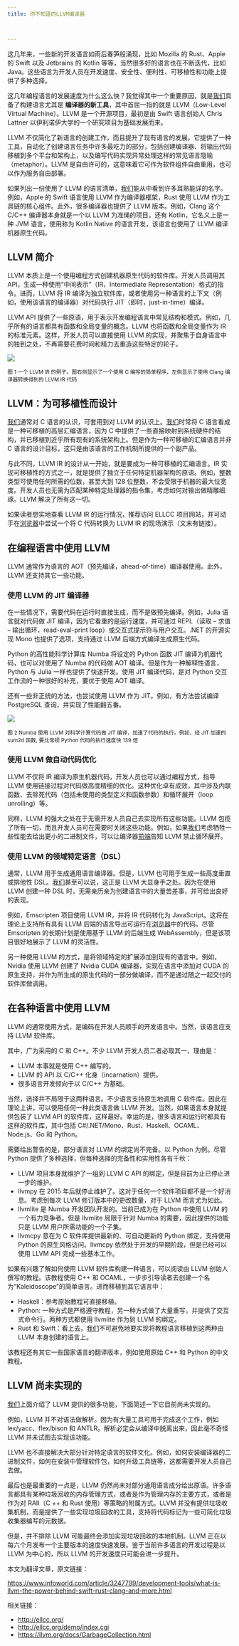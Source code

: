 ```yaml
---
title: 你不知道的LLVM编译器



---
```

这几年来，一些新的开发语言如雨后春笋般涌现，比如 Mozilla 的 Rust、Apple 的 Swift 以及 Jetbrains 的 Kotlin 等等，当然很多好的语言也在不断迭代，比如 Java。这些语言为开发人员在开发速度、安全性、便利性、可移植性和功能上提供了多种选择。

这几年编程语言的发展速度为什么这么快？我觉得其中一个重要原因，就是[我们](https://www.w3cdoc.com)具备了构建语言尤其是 **编译器的新工具**，其中首屈一指的就是 LLVM（Low-Level Virtual Machine）。LLVM 是一个开源项目，最初是由 Swift 语言创始人 Chris Lattner 以伊利诺伊大学的一个研究项目为基础发展而来。

LLVM 不仅简化了新语言的创建工作，而且提升了现有语言的发展。它提供了一种工具，自动化了创建语言任务中许多最吃力的部分，包括创建编译器、将输出代码移植到多个平台和架构上，以及编写代码实现异常处理这样的常见语言隐喻（metaphor）。LLVM 是自由许可的，这意味着它可作为软件组件自由重用，也可以作为服务自由部署。

如果列出一份使用了 LLVM 的语言清单，[我们](https://www.w3cdoc.com)能从中看到许多耳熟能详的名字。例如，Apple 的 Swift 语言使用 LLVM 作为编译器框架，Rust 使用 LLVM 作为工具链的核心组件。此外，很多编译器也提供了 LLVM 版本。例如，Clang 这个 C/C++ 编译器本身就是一个以 LLVM 为准绳的项目。还有 Kotlin，它名义上是一种 JVM 语言，使用称为 Kotlin Native 的语言开发，该语言也使用了 LLVM 编译机器原生代码。

## LLVM 简介

LLVM 本质上是一个使用编程方式创建机器原生代码的软件库。开发人员调用其 API，生成一种使用“中间表示”（IR，Intermediate Representation）格式的指令。进而，LLVM 将 IR 编译为独立软件库，或者使用另一种语言的上下文（例如，使用该语言的编译器）对代码执行 JIT（即时，just-in-time）编译。

LLVM API 提供了一些原语，用于表示开发编程语言中常见结构和模式。例如，几乎所有的语言都具有函数和全局变量的概念。LLVM 也将函数和全局变量作为 IR 的标准元素。这样，开发人员可以直接使用 LLVM 的实现，并聚焦于自身语言中的独到之处，不再需要花费时间和精力去重造这些特定的轮子。

<a href="https://s3.amazonaws.com/infoq.content.live.0/articles/what-is-llvm-the-power-behind-swift-rust-clang-and-more/zh/resources/1051-1518415138974.jpg" target="_blank" rel="noopener noreferrer"><img src="https://haomou.oss-cn-beijing.aliyuncs.com/upload/2019/05/15973646652884a59fc863a794571114.jpg" data-src="https://haomou.oss-cn-beijing.aliyuncs.com/upload/2019/05/15973646652884a59fc863a794571114.jpg?x-oss-process=image/format,webp" /></a>

<small>图 1 一个 LLVM IR 的例子。图右侧显示了一个使用 C 编写的简单程序，左侧显示了使用 Clang 编译器转换得到的 LLVM IR 代码</small>

## LLVM：为可移植性而设计

[我们](https://www.w3cdoc.com)通常对 C 语言的认识，可套用到对 LLVM 的认识上。[我们](https://www.w3cdoc.com)时常将 C 语言看成是一种可移植的高层汇编语言，因为 C 中提供了一些直接映射到系统硬件的结构，并已移植到近乎所有现有的系统架构上。但是作为一种可移植的汇编语言并非 C 语言的设计目标，这只是由该语言的工作机制所提供的一个副产品。

与此不同，LLVM IR 的设计从一开始，就是要成为一种可移植的汇编语言。IR 实现可移植性的方式之一，就是提供了独立于任何特定机器架构的原语。例如，整数类型可使用任何所需的位数，甚至大到 128 位整数，不会受限于机器的最大位宽度。开发人员也无需为匹配某种特定处理器的指令集，考虑如何对输出做精雕细琢。LLVM 解决了所有这一切。

如果读者想实地查看 LLVM IR 的运行情况，推荐访问 ELLCC 项目网站，并可动手在[浏览器](https://www.w3cdoc.com)中尝试一个将 C 代码转换为 LLVM IR 的现场演示（文末有链接）。

## 在编程语言中使用 LLVM

LLVM 通常作为语言的 AOT（预先编译，ahead-of-time）编译器使用。此外，LLVM 还支持其它一些功能。

### 使用 LLVM 的 JIT 编译器

在一些情况下，需要代码在运行时直接生成，而不是做预先编译。例如，Julia 语言就对代码做 JIT 编译，因为它看重的是运行速度，并可通过 REPL（读取 &#8211; 求值 &#8211; 输出循环，read-eval-print loop）或交互式提示符与用户交互。.NET 的开源实现 Mono 也提供了选项，支持通过 LLVM 后端方式编译生成原生代码。

Python 的高性能科学计算库 Numba 将设定的 Python 函数 JIT 编译为机器代码，也可以对使用了 Numba 的代码做 AOT 编译。但是作为一种解释性语言，Python 与 Julia 一样也提供了快速开发。使用 JIT 编译代码，是对 Python 交互工作流的一种很好的补充，要优于使用 AOT 编译。

还有一些非正统的方法，也尝试使用 LLVM 作为 JIT。例如，有方法尝试编译 PostgreSQL 查询，并实现了性能翻五番。

<a href="https://s3.amazonaws.com/infoq.content.live.0/articles/what-is-llvm-the-power-behind-swift-rust-clang-and-more/zh/resources/2523-1518415138775.jpg" target="_blank" rel="noopener noreferrer"><img src="https://haomou.oss-cn-beijing.aliyuncs.com/upload/2019/05/b444fabdcce57126da15804d3bfabed8.jpg" data-src="https://haomou.oss-cn-beijing.aliyuncs.com/upload/2019/05/b444fabdcce57126da15804d3bfabed8.jpg?x-oss-process=image/format,webp" /></a>

<small>图 2 Numba 使用 LLVM 对科学计算代码做 JIT 编译，加速了代码的执行。例如，经 JIT 加速的 sum2d 函数, 要比常规 Python 代码的执行速度快 139 倍</small>

### 使用 LLVM 做自动代码优化

LLVM 不仅将 IR 编译为原生机器代码，开发人员也可以通过编程方式，指导 LLVM 使用链接过程对代码做高度精细的优化。这种优化卓有成效，其中涉及内联函数、去除死代码（包括未使用的类型定义和函数参数）和循环展开（loop unrolling）等。

同样，LLVM 的强大之处在于无需开发人员自己去实现所有这些功能。LLVM 包揽了所有一切，而且开发人员可在需要时关闭这些功能。例如，如果[我们](https://www.w3cdoc.com)考虑牺牲一些性能去给出更小的二进制文件，可以让编译器[前端](https://www.w3cdoc.com)告知 LLVM 禁止循环展开。

### 使用 LLVM 的领域特定语言（DSL）

通常，LLVM 用于生成通用语言编译器。但是，LLVM 也可用于生成一些高度垂直或排他性 DSL。[我们](https://www.w3cdoc.com)甚至可以说，这正是 LLVM 大显身手之处。因为在使用 LLVM 创建一种 DSL 时，无需亲历亲为创建语言中的大量苦差事，并可给出良好的表现。

例如，Emscripten 项目使用 LLVM IR，并将 IR 代码转化为 JavaScript。这将在理论上支持所有具有 LLVM 后端的语言导出可运行在[浏览器](https://www.w3cdoc.com)中的代码。尽管 Emscripten 的长期计划是使用基于 LLVM 的后端生成 WebAssembly，但是该项目很好地展示了 LLVM 的灵活性。

另一种使用 LLVM 的方式，是将领域特定的扩展添加到现有的语言中。例如，Nvidia 使用 LLVM 创建了 Nvidia CUDA 编译器，实现在语言中添加对 CUDA 的原生支持，并作为所生成的原生代码的一部分做编译，而不是通过随之一起交付的软件库做调用。

## 在各种语言中使用 LLVM

LLVM 的通常使用方式，是编码在开发人员顺手的开发语言中。当然，该语言应支持 LLVM 软件库。

其中，广为采用的 C 和 C++。不少 LLVM 开发人员二者必取其一，理由是：

* LLVM 本事就是使用 C++ 编写的。
* LLVM 的 API 以 C/C++ 化身（incarnation）提供。
* 很多语言开发倾向于以 C/C++ 为基础。

当然，选择并不局限于这两种语言。不少语言支持原生地调用 C 软件库。因此在理论上讲，可以使用任何一种此类语言做 LLVM 开发。当然，如果语言本身就提供包装了 LLVM API 的软件库，这样最好。幸运的是，很多语言和运行时都具有这样的软件库，其中包括 C#/.NET/Mono、Rust、Haskell、OCAML、Node.js、Go 和 Python。

需要给出警告的是，部分语言对 LLVM 的绑定尚不完备。以 Python 为例。尽管 Python 提供了多种选择，但每种选择的完备性和实用性各有千秋：

* LLVM 项目本身就维护了一组到 LLVM C API 的绑定，但是目前为止已停止进一步的维护。
* llvmpy 在 2015 年后就停止维护了。这对于任何一个软件项目都不是一个好消息。考虑到每次 LLVM 修订版本中的更改数量，对于 LLVM 而言尤为如此。
* llvmlite 是 Numba 开发团队开发的。当前已成为在 Python 中使用 LLVM 的一个有力竞争者。但是 llvmlite 局限于针对 Numba 的需要，因此提供的功能只是 LLVM 用户所需功能的一个子集。
* llvmcpy 意在为 C 软件库提供最新的、可自动更新的 Python 绑定，支持使用 Python 的原生风格访问。llvmcpy 依然处于开发的早期阶段，但是已经可以使用 LLVM API 完成一些基本工作。

如果有兴趣了解如何使用 LLVM 软件库构建一种语言，可以阅读由 LLVM 创始人撰写的教程。该教程使用 C++ 和 OCAML，一步步引导读者去创建一个名为“Kaleidoscope”的简单语言。进而移植到其它语言中：

* Haskell：参考原始教程可直接移植。
* Python: 一种方式是严格遵守教程，另一种方式做了大量重写，并提供了交互式命令行。两种方式都使用 llvmlite 作为到 LLVM 的绑定。
* Rust 和 Swift：看上去，[我们](https://www.w3cdoc.com)不可避免地要实现将教程语言移植到这两种由 LLVM 本身创建的语言上。

该教程还有其它一些国家语言的翻译版本，例如使用原始 C++ 和 Python 的中文教程。

## LLVM 尚未实现的

[我们](https://www.w3cdoc.com)上面介绍了 LLVM 提供的很多功能，下面简述一下它目前尚未实现的。

例如，LLVM 并不对语法做解析。因为有大量工具可用于完成这个工作，例如 lex/yacc、flex/bison 和 ANTLR。解析必定会从编译中脱离出来，因此毫不奇怪 LLVM 并未试图去实现该功能。

LLVM 也不直接解决大部分针对特定语言的软件文化。例如，如何安装编译器的二进制文件，如何在安装中管理软件包，如何升级工具链等，这都需要开发人员自己去做。

最后也是最重要的一点是，LLVM 仍然尚未对部分通用语言成分给出原语。许多语言都具有某种垃圾回收的内存管理方式，或者是作为管理内存的主要方式，或者是作为对 RAII（C ++ 和 Rust 使用）等策略的附属方式。LLVM 并没有提供垃圾收集机制，而是提供了一些实现垃圾回收的工具，支持将代码标记为一些可简化垃圾收集器编写的元数据。

但是，并不排除 LLVM 可能最终会添加实现垃圾回收的本地机制。LLVM 正在以每六个月发布一个主要版本的速度快速发展。鉴于当前许多语言的开发过程是以 LLVM 为中心的，所以 LLVM 的开发速度只可能会进一步提升。

本文为翻译文章，原文链接：

<a href="https://www.infoworld.com/article/3247799/development-tools/what-is-llvm-the-power-behind-swift-rust-clang-and-more.html" target="_blank" rel="noopener noreferrer">https://www.infoworld.com/article/3247799/development-tools/what-is-llvm-the-power-behind-swift-rust-clang-and-more.html</a>

相关链接：

* <a href="http://ellcc.org/" target="_blank" rel="noopener noreferrer">http://ellcc.org/</a>
* <a href="http://ellcc.org/demo/index.cgi" target="_blank" rel="noopener noreferrer">http://ellcc.org/demo/index.cgi</a>
* <a href="https://llvm.org/docs/GarbageCollection.html" target="_blank" rel="noopener noreferrer">https://llvm.org/docs/GarbageCollection.html</a>
